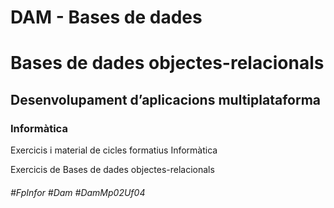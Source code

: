 # DAM - Bases de dades
# Bases de dades objectes-relacionals
## Desenvolupament d’aplicacions multiplataforma
### Informàtica

Exercicis i material de cicles formatius Informàtica

Exercicis de Bases de dades objectes-relacionals

###### #FpInfor #Dam #DamMp02Uf04
